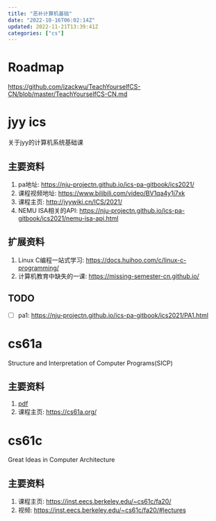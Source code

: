 ```yaml
---
title: "恶补计算机基础"
date: "2022-10-16T06:02:14Z"
updated: 2022-11-21T13:39:41Z
categories: ["cs"]
---
```

# Roadmap

https://github.com/izackwu/TeachYourselfCS-CN/blob/master/TeachYourselfCS-CN.md

# jyy ics

关于jyy的计算机系统基础课

## 主要资料
1. pa地址: https://nju-projectn.github.io/ics-pa-gitbook/ics2021/
2. 课程视频地址: https://www.bilibili.com/video/BV1qa4y1j7xk
3. 课程主页: http://jyywiki.cn/ICS/2021/
4. NEMU ISA相关的API: https://nju-projectn.github.io/ics-pa-gitbook/ics2021/nemu-isa-api.html

## 扩展资料

1. Linux C编程一站式学习: https://docs.huihoo.com/c/linux-c-programming/
2. 计算机教育中缺失的一课: https://missing-semester-cn.github.io/

## TODO

- [ ] pa1: https://nju-projectn.github.io/ics-pa-gitbook/ics2021/PA1.html


# cs61a

Structure and Interpretation of Computer Programs(SICP)

## 主要资料

1. [pdf](https%3A%2F%2Fraw.githubusercontent.com%2Fhuyubing%2Fbooks-pdf%2Fmaster%2F%25E8%25AE%25A1%25E7%25AE%2597%25E6%259C%25BA%25E7%25A8%258B%25E5%25BA%258F%25E7%259A%2584%25E6%259E%2584%25E9%2580%25A0%25E5%2592%258C%25E8%25A7%25A3%25E9%2587%258A%25EF%25BC%2588SICP%25E4%25B8%25AD%25E6%2596%2587%25E7%25AC%25AC2%25E7%2589%2588%25EF%25BC%2589.pdf)
2. 课程主页: https://cs61a.org/
 


# cs61c 

Great Ideas in Computer Architecture

## 主要资料

1. 课程主页: https://inst.eecs.berkeley.edu/~cs61c/fa20/
4. 视频: https://inst.eecs.berkeley.edu/~cs61c/fa20/#lectures